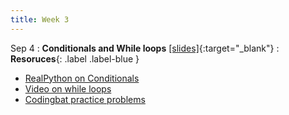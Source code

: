```yaml
---
title: Week 3
---
```


Sep 4
: **Conditionals and While loops** [\[slides\]](https://docs.google.com/presentation/d/1YYKJ-3zFkiYfXXL1nGzCeYREIBhw8nUnavXwGDMIXSA/edit?usp=sharing){:target="\_blank"}
: **Resoruces**{: .label .label-blue }
- [RealPython on Conditionals](https://realpython.com/python-conditional-statements/)
- [Video on while loops](https://www.youtube.com/watch?v=ECduJk00mUU)
- [Codingbat practice problems](https://codingbat.com/python/Logic-1)
